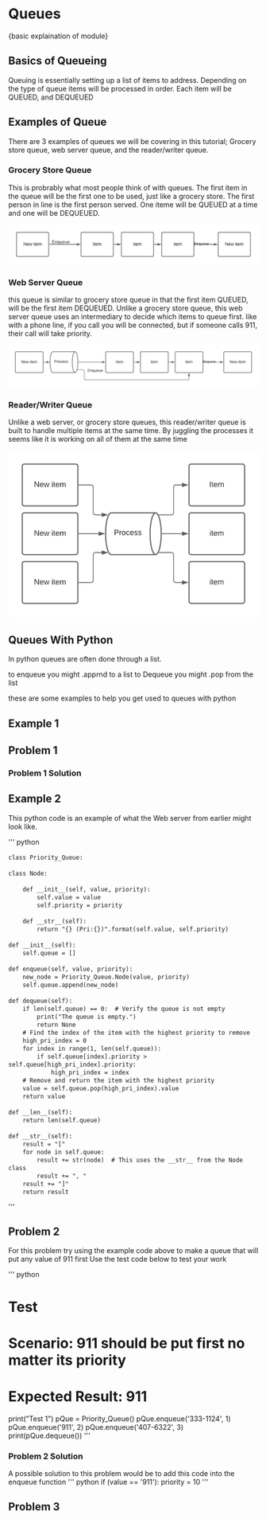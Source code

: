 # Queues
{basic explaination of module}


## Basics of Queueing
Queuing is essentially setting up a list of items to address. Depending on the type of queue items will be processed in order. Each item will be QUEUED, and DEQUEUED

## Examples of Queue
There are 3 examples of queues we will be covering in this tutorial; Grocery store queue, web server queue, and the reader/writer queue.

### Grocery Store Queue
This is probrably what most people think of with queues. The first item in the queue will be the first one to be used, just like a grocery store. The first person in line is the first person served. One iteme will be QUEUED at a time and one will be DEQUEUED.

![](https://github.com/PainBro/Winter_2021_Data_Structure_Tutorial/blob/main/Grocery%20Queue.png)

### Web Server Queue
this queue is similar to grocery store queue in that the first item QUEUED, will be the first item DEQUEUED. Unlike a grocery store queue, this web server queue uses an intermediary to decide which items to queue first. like with a phone line, if you call you will be connected, but if someone calls 911, their call will take priority.

![](https://github.com/PainBro/Winter_2021_Data_Structure_Tutorial/blob/main/Web%20Server%20Queue.png)

### Reader/Writer Queue
Unlike a web server, or grocery store queues, this reader/writer queue is built to handle multiple items at the same time. By juggling the processes it seems like it is working on all of them at the same time

![](https://github.com/PainBro/Winter_2021_Data_Structure_Tutorial/blob/main/Reader_writer%20Queue.png)

## Queues With Python
In python queues are often done through a list.

to enqueue you might .apprnd to a list
to Dequeue you might .pop from the list

these are some examples to help you get used to queues with python

## Example 1 


## Problem 1

### Problem 1 Solution


## Example 2

This python code is an example of what the Web server from earlier might look like.

''' python

    class Priority_Queue:

    class Node:

        def __init__(self, value, priority):
            self.value = value
            self.priority = priority

        def __str__(self):
            return "{} (Pri:{})".format(self.value, self.priority)

    def __init__(self):
        self.queue = []

    def enqueue(self, value, priority):
        new_node = Priority_Queue.Node(value, priority)
        self.queue.append(new_node)

    def dequeue(self):
        if len(self.queue) == 0:  # Verify the queue is not empty
            print("The queue is empty.")
            return None
        # Find the index of the item with the highest priority to remove
        high_pri_index = 0
        for index in range(1, len(self.queue)):
            if self.queue[index].priority > self.queue[high_pri_index].priority:
                high_pri_index = index
        # Remove and return the item with the highest priority
        value = self.queue.pop(high_pri_index).value 
        return value
        
    def __len__(self):
        return len(self.queue)

    def __str__(self):
        result = "["
        for node in self.queue:
            result += str(node)  # This uses the __str__ from the Node class
            result += ", "
        result += "]"
        return result
'''

## Problem 2

For this problem try using the example code above to make a queue that will put any value of 911 first
Use the test code below to test your work

''' python
# Test
# Scenario: 911 should be put first no matter its priority
# Expected Result: 911
print("Test 1")
pQue = Priority_Queue()
pQue.enqueue('333-1124', 1)
pQue.enqueue('911', 2)
pQue.enqueue('407-6322', 3)
print(pQue.dequeue())
'''

### Problem 2 Solution
A possible solution to this problem would be to add this code into the enqueue function
''' python
if (value == '911'):
            priority = 10
'''

## Problem 3
